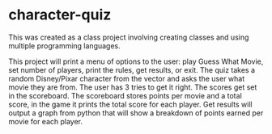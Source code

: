 # character-quiz

This was created as a class project involving creating classes and using multiple programming languages.

This project will print a menu of options to the user: play Guess What Movie, set number of players, print the rules, get results, or exit. The quiz takes a random 
Disney/Pixar character from the vector and asks the user what movie they are from. The user has 3 tries to get it right. The scores get set in the scoreboard. The 
scoreboard stores points per movie and a total score, in the game it prints the total score for each player. Get results will output a graph from python that will 
show a breakdown of points earned per movie for each player.
